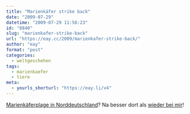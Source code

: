 ```yaml
---
title: "Marienkäfer strike back"
date: "2009-07-29"
datetime: "2009-07-29 11:56:23"
id: "8840"
slug: "marienkafer-strike-back"
url: "https://eay.cc/2009/marienkafer-strike-back/"
author: "eay"
format: "post"
categories:
  - weltgeschehen
tags:
  - marienkaefer
  - tiere
meta:
  - yourls_shorturl: "https://eay.li/v4"
---
```


[Marienkäferplage in Norddeutschland](http://www.spiegel.de/wissenschaft/natur/0,1518,638826,00.html)? Na besser dort als [wieder bei mir](//eay.cc/2009/marienkafer-must-die/)!
